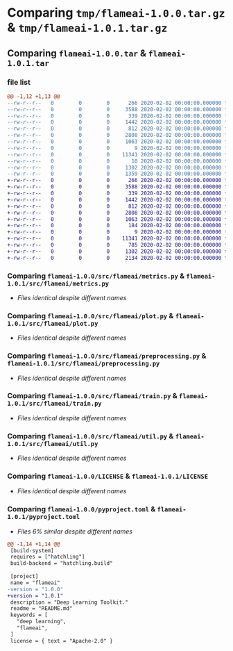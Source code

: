 # Comparing `tmp/flameai-1.0.0.tar.gz` & `tmp/flameai-1.0.1.tar.gz`

## Comparing `flameai-1.0.0.tar` & `flameai-1.0.1.tar`

### file list

```diff
@@ -1,12 +1,13 @@
--rw-r--r--   0        0        0      266 2020-02-02 00:00:00.000000 flameai-1.0.0/src/flameai/__init__.py
--rw-r--r--   0        0        0     3588 2020-02-02 00:00:00.000000 flameai-1.0.0/src/flameai/metrics.py
--rw-r--r--   0        0        0      339 2020-02-02 00:00:00.000000 flameai-1.0.0/src/flameai/mining.py
--rw-r--r--   0        0        0     1442 2020-02-02 00:00:00.000000 flameai-1.0.0/src/flameai/plot.py
--rw-r--r--   0        0        0      812 2020-02-02 00:00:00.000000 flameai-1.0.0/src/flameai/preprocessing.py
--rw-r--r--   0        0        0     2808 2020-02-02 00:00:00.000000 flameai-1.0.0/src/flameai/train.py
--rw-r--r--   0        0        0     1063 2020-02-02 00:00:00.000000 flameai-1.0.0/src/flameai/util.py
--rw-r--r--   0        0        0        9 2020-02-02 00:00:00.000000 flameai-1.0.0/.gitignore
--rw-r--r--   0        0        0    11341 2020-02-02 00:00:00.000000 flameai-1.0.0/LICENSE
--rw-r--r--   0        0        0       10 2020-02-02 00:00:00.000000 flameai-1.0.0/README.md
--rw-r--r--   0        0        0     1302 2020-02-02 00:00:00.000000 flameai-1.0.0/pyproject.toml
--rw-r--r--   0        0        0     1359 2020-02-02 00:00:00.000000 flameai-1.0.0/PKG-INFO
+-rw-r--r--   0        0        0      266 2020-02-02 00:00:00.000000 flameai-1.0.1/src/flameai/__init__.py
+-rw-r--r--   0        0        0     3588 2020-02-02 00:00:00.000000 flameai-1.0.1/src/flameai/metrics.py
+-rw-r--r--   0        0        0      339 2020-02-02 00:00:00.000000 flameai-1.0.1/src/flameai/mining.py
+-rw-r--r--   0        0        0     1442 2020-02-02 00:00:00.000000 flameai-1.0.1/src/flameai/plot.py
+-rw-r--r--   0        0        0      812 2020-02-02 00:00:00.000000 flameai-1.0.1/src/flameai/preprocessing.py
+-rw-r--r--   0        0        0     2808 2020-02-02 00:00:00.000000 flameai-1.0.1/src/flameai/train.py
+-rw-r--r--   0        0        0     1063 2020-02-02 00:00:00.000000 flameai-1.0.1/src/flameai/util.py
+-rw-r--r--   0        0        0      184 2020-02-02 00:00:00.000000 flameai-1.0.1/tests/example.py
+-rw-r--r--   0        0        0        9 2020-02-02 00:00:00.000000 flameai-1.0.1/.gitignore
+-rw-r--r--   0        0        0    11341 2020-02-02 00:00:00.000000 flameai-1.0.1/LICENSE
+-rw-r--r--   0        0        0      785 2020-02-02 00:00:00.000000 flameai-1.0.1/README.md
+-rw-r--r--   0        0        0     1302 2020-02-02 00:00:00.000000 flameai-1.0.1/pyproject.toml
+-rw-r--r--   0        0        0     2134 2020-02-02 00:00:00.000000 flameai-1.0.1/PKG-INFO
```

### Comparing `flameai-1.0.0/src/flameai/metrics.py` & `flameai-1.0.1/src/flameai/metrics.py`

 * *Files identical despite different names*

### Comparing `flameai-1.0.0/src/flameai/plot.py` & `flameai-1.0.1/src/flameai/plot.py`

 * *Files identical despite different names*

### Comparing `flameai-1.0.0/src/flameai/preprocessing.py` & `flameai-1.0.1/src/flameai/preprocessing.py`

 * *Files identical despite different names*

### Comparing `flameai-1.0.0/src/flameai/train.py` & `flameai-1.0.1/src/flameai/train.py`

 * *Files identical despite different names*

### Comparing `flameai-1.0.0/src/flameai/util.py` & `flameai-1.0.1/src/flameai/util.py`

 * *Files identical despite different names*

### Comparing `flameai-1.0.0/LICENSE` & `flameai-1.0.1/LICENSE`

 * *Files identical despite different names*

### Comparing `flameai-1.0.0/pyproject.toml` & `flameai-1.0.1/pyproject.toml`

 * *Files 6% similar despite different names*

```diff
@@ -1,14 +1,14 @@
 [build-system]
 requires = ["hatchling"]
 build-backend = "hatchling.build"
 
 [project]
 name = "flameai"
-version = "1.0.0"
+version = "1.0.1"
 description = "Deep Learning Toolkit."
 readme = "README.md"
 keywords = [
   "deep learning",
   "flameai",
 ]
 license = { text = "Apache-2.0" }
```

